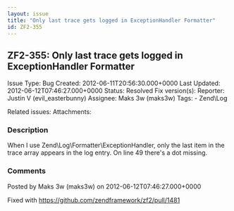 ```yaml
---
layout: issue
title: "Only last trace gets logged in ExceptionHandler Formatter"
id: ZF2-355
---
```


ZF2-355: Only last trace gets logged in ExceptionHandler Formatter
------------------------------------------------------------------

 Issue Type: Bug Created: 2012-06-11T20:56:30.000+0000 Last Updated: 2012-06-12T07:46:27.000+0000 Status: Resolved Fix version(s): 
 Reporter:  Justin V (evil\_easterbunny)  Assignee:  Maks 3w (maks3w)  Tags: - Zend\\Log
 
 Related issues: 
 Attachments: 
### Description

When I use Zend\\Log\\Formatter\\ExceptionHandler, only the last item in the trace array appears in the log entry. On line 49 there's a dot missing.

 

 

### Comments

Posted by Maks 3w (maks3w) on 2012-06-12T07:46:27.000+0000

Fixed with <https://github.com/zendframework/zf2/pull/1481>

 

 